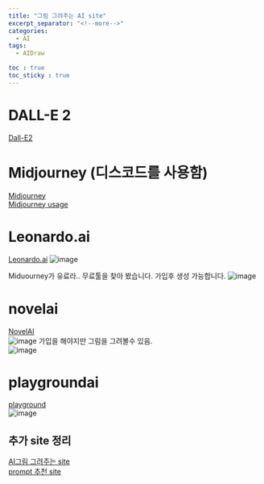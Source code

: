 ```yaml
---
title: "그림 그려주는 AI site"
excerpt_separator: "<!--more-->"
categories:
  - AI
tags:
  - AIDraw

toc : true
toc_sticky : true
---
```


# DALL-E 2
[Dall-E2](https://openai.com/dall-e-2)

# Midjourney (디스코드를 사용함)
[Midjourney](https://www.midjourney.com/home/?callbackUrl=%2Fapp%2F)   
[Midjourney usage](https://myaiadvantage.com/ultimate-beginners-guide-to-midjourney)   


# Leonardo.ai
[Leonardo.ai](https://leonardo.ai/)
![image](https://github.com/younlea/younlea.github.io/assets/1435846/9e93dd64-cbb0-450b-b307-7ccf688ab467)

Miduourney가 유료라.. 무료툴을 찾아 봤습니다. 가입후 생성 가능합니다.
![image](https://github.com/younlea/younlea.github.io/assets/1435846/4c35abdc-99dd-42bf-bf5f-6b4c6b7ef3cc)


# novelai
[NovelAI](https://novelai.net/)     
![image](https://github.com/younlea/younlea.github.io/assets/1435846/b74ce4e1-aaca-4220-a47f-f67b91a1aa9d)
가입을 해야지만 그림을 그려볼수 있음.   
![image](https://github.com/younlea/younlea.github.io/assets/1435846/2276eb71-801d-424b-8f24-4dd18f8d0383)   

# playgroundai
[playground](https://playgroundai.com/)    
![image](https://github.com/younlea/younlea.github.io/assets/1435846/0525e9ce-ea4b-43a0-bedf-22f547e86617)   

## 추가 site 정리 
[AI그림 그려주는 site](https://wjdqhzld.com/ai%EA%B0%80-%EA%B7%B8%EB%A6%BC-%EA%B7%B8%EB%A0%A4%EC%A3%BC%EB%8A%94-%EC%82%AC%EC%9D%B4%ED%8A%B8/)     
[prompt 추천 site](https://wjdqhzld.com/best-ai-prompt/)   
